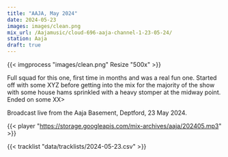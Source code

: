 ```yaml
---
title: "AAJA, May 2024"
date: 2024-05-23
images: images/clean.png
mix_url: /Aajamusic/cloud-696-aaja-channel-1-23-05-24/
station: Aaja
draft: true
---
```


{{< imgprocess "images/clean.png" Resize "500x" >}}

Full squad for this one, first time in months and was a real fun one. Started off with some XYZ before getting into
the mix for the majority of the show with some house hams sprinkled with a heavy stomper at the midway point.
Ended on some XX>

Broadcast live from the Aaja Basement, Deptford, 23 May 2024.

{{< player "https://storage.googleapis.com/mix-archives/aaja/202405.mp3" >}}

{{< tracklist "data/tracklists/2024-05-23.csv" >}}

